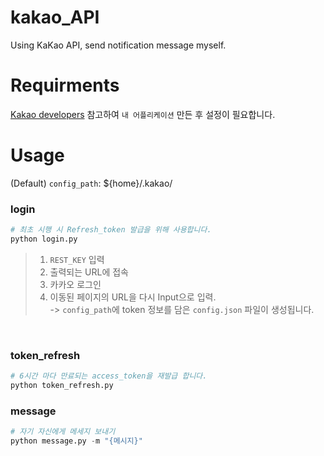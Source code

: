 # kakao_API
Using KaKao API, send notification message myself.

# Requirments

[Kakao developers](https://developers.kakao.com/) 참고하여 `내 어플리케이션` 만든 후 설정이 필요합니다.

# Usage

(Default) `config_path`: ${home}/.kakao/

### login
``` python
# 최초 시행 시 Refresh_token 발급을 위해 사용합니다.
python login.py
```
> 1. `REST_KEY` 입력  
> 2. 출력되는 URL에 접속 
> 3. 카카오 로그인   
> 4. 이동된 페이지의 URL을 다시 Input으로 입력.  
-> `config_path`에 token 정보를 담은 `config.json` 파일이 생성됩니다.  

<br>

### token_refresh
``` python
# 6시간 마다 만료되는 access_token을 재발급 합니다.
python token_refresh.py
```

### message
``` python
# 자기 자신에게 메세지 보내기
python message.py -m "{메시지}"
```